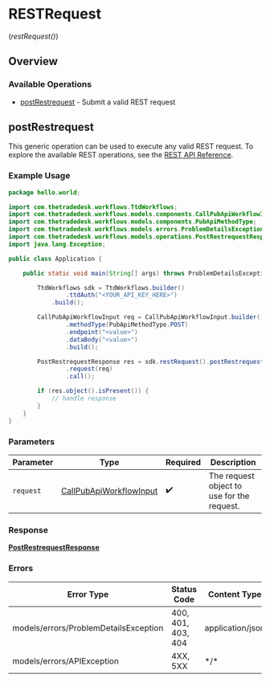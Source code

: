 # RESTRequest
(*restRequest()*)

## Overview

### Available Operations

* [postRestrequest](#postrestrequest) - Submit a valid REST request

## postRestrequest

This generic operation can be used to execute any valid REST request.
To explore the available REST operations, see the [REST API Reference](https://partner.thetradedesk.com/v3/portal/api/doc/ApiReferencePlatform).

### Example Usage

```java
package hello.world;

import com.thetradedesk.workflows.TtdWorkflows;
import com.thetradedesk.workflows.models.components.CallPubApiWorkflowInput;
import com.thetradedesk.workflows.models.components.PubApiMethodType;
import com.thetradedesk.workflows.models.errors.ProblemDetailsException;
import com.thetradedesk.workflows.models.operations.PostRestrequestResponse;
import java.lang.Exception;

public class Application {

    public static void main(String[] args) throws ProblemDetailsException, Exception {

        TtdWorkflows sdk = TtdWorkflows.builder()
                .ttdAuth("<YOUR_API_KEY_HERE>")
            .build();

        CallPubApiWorkflowInput req = CallPubApiWorkflowInput.builder()
                .methodType(PubApiMethodType.POST)
                .endpoint("<value>")
                .dataBody("<value>")
                .build();

        PostRestrequestResponse res = sdk.restRequest().postRestrequest()
                .request(req)
                .call();

        if (res.object().isPresent()) {
            // handle response
        }
    }
}
```

### Parameters

| Parameter                                                                 | Type                                                                      | Required                                                                  | Description                                                               |
| ------------------------------------------------------------------------- | ------------------------------------------------------------------------- | ------------------------------------------------------------------------- | ------------------------------------------------------------------------- |
| `request`                                                                 | [CallPubApiWorkflowInput](../../models/shared/CallPubApiWorkflowInput.md) | :heavy_check_mark:                                                        | The request object to use for the request.                                |

### Response

**[PostRestrequestResponse](../../models/operations/PostRestrequestResponse.md)**

### Errors

| Error Type                            | Status Code                           | Content Type                          |
| ------------------------------------- | ------------------------------------- | ------------------------------------- |
| models/errors/ProblemDetailsException | 400, 401, 403, 404                    | application/json                      |
| models/errors/APIException            | 4XX, 5XX                              | \*/\*                                 |